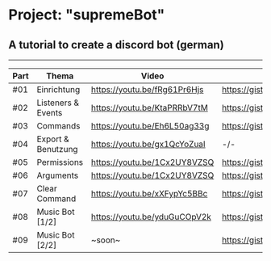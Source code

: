 # Project: "supremeBot"
## A tutorial to create a discord bot (german)
-----

| Part 	| Thema              	| Video                        	| Gists                                                             	|
|------	|--------------------	|------------------------------	|-------------------------------------------------------------------	|
| #01  	| Einrichtung        	| https://youtu.be/fRg61Pr6Hjs 	| https://gist.github.com/zekroTJA/b913068cff80e34aafcbb53472842c11 	|
| #02  	| Listeners & Events 	| https://youtu.be/KtaPRRbV7tM 	| https://gist.github.com/zekroTJA/0f06b352e1c336e0d9cc100e7f8d7c89 	|
| #03  	| Commands           	| https://youtu.be/Eh6L50ag33g 	| https://gist.github.com/zekroTJA/4e767fcda2cc9d725e56b9dc1db1e20a 	|
| #04  	| Export & Benutzung 	| https://youtu.be/gx1QcYoZuaI 	| -/-                                                               	|
| #05  	| Permissions        	| https://youtu.be/1Cx2UY8VZSQ 	| https://gist.github.com/zekroTJA/9b444793f205658f87be064d68d955cd 	|
| #06  	| Arguments         	| https://youtu.be/1Cx2UY8VZSQ 	| https://gist.github.com/zekroTJA/7da338bc1cf4e9aa96a32ef58f4e0a64 	|
| #07  	| Clear Command      	| https://youtu.be/xXFypYc5BBc 	| https://gist.github.com/zekroTJA/b69127755f95a156dc8286e525738347 	|
| #08  	| Music Bot [1/2]     | https://youtu.be/yduGuCOpV2k 	| https://gist.github.com/zekroTJA/2f7728bfe835168fe6f1a46b55d8e3cd 	|
| #09  	| Music Bot [2/2]     | ~soon~                        | https://gist.github.com/zekroTJA/2f7728bfe835168fe6f1a46b55d8e3cd 	|
